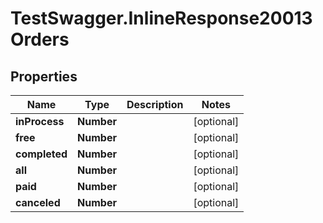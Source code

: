 # TestSwagger.InlineResponse20013Orders

## Properties

Name | Type | Description | Notes
------------ | ------------- | ------------- | -------------
**inProcess** | **Number** |  | [optional] 
**free** | **Number** |  | [optional] 
**completed** | **Number** |  | [optional] 
**all** | **Number** |  | [optional] 
**paid** | **Number** |  | [optional] 
**canceled** | **Number** |  | [optional] 



